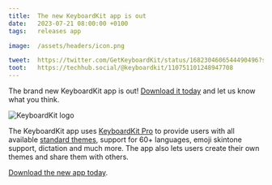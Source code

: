 ```yaml
---
title:  The new KeyboardKit app is out
date:   2023-07-21 08:00:00 +0100
tags:   releases app

image:  /assets/headers/icon.png

tweet:  https://twitter.com/GetKeyboardKit/status/1682304606544490496?s=20
toot:   https://techhub.social/@keyboardkit/110751101248947708
---
```


The brand new KeyboardKit app is out! [Download it today]({{site.appstore_url}}) and let us know what you think.

![KeyboardKit logo]({{page.image}})

The KeyboardKit app uses [KeyboardKit Pro](/pro) to provide users with all available [standard themes](/pro/themes), support for 60+ languages, emoji skintone support, dictation and much more. The app also lets users create their own themes and share them with others.

[Download the new app today]({{site.appstore_url}}).